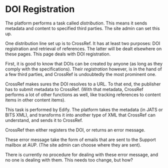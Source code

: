 # DOI Registration

The platform performs a task called _distribution_. This means it sends metadata and content to specified third parties. The site admin can set this up. 

One distribution line set up is to CrossRef. It has at least two purposes: DOI registration and retrieval of references. The latter will be dealt elsewhere on these pages. This page deals with DOI registration.

First, it is good to know that DOIs can be created by anyone (as long as they comply with the specifications). Their _registration_ however, is in the hand of a few third parties, and CrossRef is undoubtedly the most prominent one. 

CrossRef makes sures the DOI resolves to a URL. To that end, the publisher has to submit metadata to CrossRef. (With that metadata, CrossRef performs a lot of other functions as well, like tracking references to content items in other content items).

This task is performed by Edify. The platform takes the metadata (in JATS or BITS XML), and transforms it into another type of XML that CrossRef can understand, and sends it to CrossRef. 

CrossRef then either registers the DOI, or returns an error message. 

These error message take the form of emails that are sent to the Support mailbox at AUP. (The site admin can choose where they are sent).

There is currently no procedure for dealing with these error message, and no one is dealing with them. This needs too change, but how?

